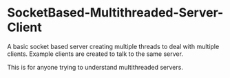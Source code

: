 # SocketBased-Multithreaded-Server-Client

A basic socket based server creating multiple threads to deal with multiple clients. Example clients are created to talk to the same server.

This is for anyone trying to understand multithreaded servers.
